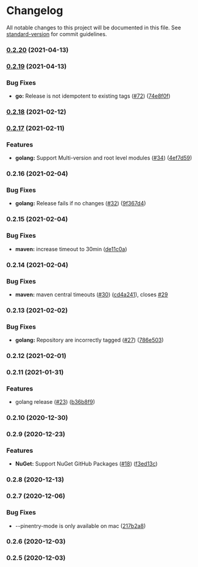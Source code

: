 # Changelog

All notable changes to this project will be documented in this file. See [standard-version](https://github.com/conventional-changelog/standard-version) for commit guidelines.

### [0.2.20](https://github.com/aws/jsii-release/compare/v0.2.19...v0.2.20) (2021-04-13)

### [0.2.19](https://github.com/aws/jsii-release/compare/v0.2.17...v0.2.19) (2021-04-13)


### Bug Fixes

* **go:** Release is not idempotent to existing tags ([#72](https://github.com/aws/jsii-release/issues/72)) ([74e8f0f](https://github.com/aws/jsii-release/commit/74e8f0fac1d7d27109fc422f6723958ec34d8e89))

### [0.2.18](https://github.com/aws/jsii-release/compare/v0.2.17...v0.2.18) (2021-02-12)

### [0.2.17](https://github.com/aws/jsii-release/compare/v0.2.16...v0.2.17) (2021-02-11)


### Features

* **golang:** Support Multi-version and root level modules ([#34](https://github.com/aws/jsii-release/issues/34)) ([4ef7d59](https://github.com/aws/jsii-release/commit/4ef7d599ff2db405a388248218814edda256984e))

### 0.2.16 (2021-02-04)


### Bug Fixes

* **golang:** Release fails if no changes ([#32](https://github.com/aws/jsii-release/issues/32)) ([9f367d4](https://github.com/aws/jsii-release/commit/9f367d41659c6d7b5324b9d6f5f4d3eea796213f))

### 0.2.15 (2021-02-04)


### Bug Fixes

* **maven:** increase timeout to 30min ([de11c0a](https://github.com/aws/jsii-release/commit/de11c0a84923ce4fc211a62d69f811841d199c05))

### 0.2.14 (2021-02-04)


### Bug Fixes

* **maven:** maven central timeouts ([#30](https://github.com/aws/jsii-release/issues/30)) ([cd4a241](https://github.com/aws/jsii-release/commit/cd4a24179fdd45d9c503e8ff2b7294fc09dace46)), closes [#29](https://github.com/aws/jsii-release/issues/29)

### 0.2.13 (2021-02-02)


### Bug Fixes

* **golang:** Repository are incorrectly tagged ([#27](https://github.com/aws/jsii-release/issues/27)) ([786e503](https://github.com/aws/jsii-release/commit/786e5034a193cb5cbf9711af2405b1c76369e2a8))

### 0.2.12 (2021-02-01)

### 0.2.11 (2021-01-31)


### Features

* golang release ([#23](https://github.com/aws/jsii-release/issues/23)) ([b36b8f9](https://github.com/aws/jsii-release/commit/b36b8f919d721c0ded2a87d5cad6e12bdf155c96))

### 0.2.10 (2020-12-30)

### 0.2.9 (2020-12-23)


### Features

* **NuGet:** Support NuGet GitHub Packages ([#18](https://github.com/aws/jsii-release/issues/18)) ([f3ed13c](https://github.com/aws/jsii-release/commit/f3ed13cb19ee12601cbe5dd008b7c23528a58a5d))

### 0.2.8 (2020-12-13)

### 0.2.7 (2020-12-06)


### Bug Fixes

* --pinentry-mode is only available on mac ([217b2a8](https://github.com/aws/jsii-release/commit/217b2a8c695aa5f0e33ae4998f2069adf4b0e7bf))

### 0.2.6 (2020-12-03)

### 0.2.5 (2020-12-03)
